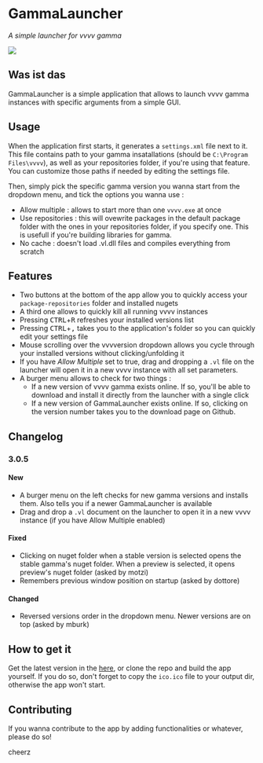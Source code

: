 # GammaLauncher

_A simple launcher for vvvv gamma_

![](https://raw.githubusercontent.com/sebescudie/GammaLauncher/master/capture.PNG)

## Was ist das

GammaLauncher is a simple application that allows to launch vvvv gamma instances with specific arguments from a simple GUI.

## Usage

When the application first starts, it generates a `settings.xml` file next to it. This file contains path to your gamma insatallations (should be `C:\Program Files\vvvv`), as well as your repositories folder, if you're using that feature. You can customize those paths if needed by editing the settings file.

Then, simply pick the specific gamma version you wanna start from the dropdown menu, and tick the options you wanna use :

- Allow multiple : allows to start more than one `vvvv.exe` at once
- Use repositories : this will ovewrite packages in the default package folder with the ones in your repositories folder, if you specify one. This is usefull if you're building libraries for gamma.
- No cache : doesn't load .vl.dll files and compiles everything from scratch

## Features

- Two buttons at the bottom of the app allow you to quickly access your `package-repositories` folder and installed nugets
- A third one allows to quickly kill all running vvvv instances
- Pressing <kbd>CTRL</kbd>+<kbd>R</kbd> refreshes your installed versions list
- Pressing <kbd>CTRL</kbd>+<kbd>,</kbd> takes you to the application's folder so you can quickly edit your settings file
- Mouse scrolling over the vvvversion dropdown allows you cycle through your installed versions without clicking/unfolding it
- If you have _Allow Multiple_ set to true, drag and dropping a `.vl` file on the launcher will open it in a new vvvv instance with all set parameters.
- A burger menu allows to check for two things :
  - If a new version of vvvv gamma exists online. If so, you'll be able to download and install it directly from the launcher with a single click
  - If a new version of GammaLauncher exists online. If so, clicking on the version number takes you to the download page on Github.

## Changelog

### 3.0.5

#### New

- A burger menu on the left checks for new gamma versions and installs them. Also tells you if a newer GammaLauncher is available
- Drag and drop a `.vl` document on the launcher to open it in a new vvvv instance (if you have Allow Multiple enabled)

#### Fixed

- Clicking on nuget folder when a stable version is selected opens the stable gamma's nuget folder. When a preview is selected, it opens preview's nuget folder (asked by motzi)
- Remembers previous window position on startup (asked by dottore)

#### Changed

- Reversed versions order in the dropdown menu. Newer versions are on top (asked by mburk)


## How to get it

Get the latest version in the [here](https://github.com/sebescudie/GammaLauncher/releases), or clone the repo and build the app yourself. If you do so, don't forget to copy the `ico.ico` file to your output dir, otherwise the app won't start.

## Contributing

If you wanna contribute to the app by adding functionalities or whatever, please do so!

cheerz
